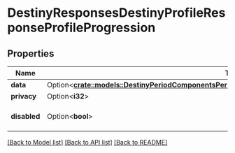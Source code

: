 # DestinyResponsesDestinyProfileResponseProfileProgression

## Properties

Name | Type | Description | Notes
------------ | ------------- | ------------- | -------------
**data** | Option<[**crate::models::DestinyPeriodComponentsPeriodProfilesPeriodDestinyProfileProgressionComponent**](Destiny.Components.Profiles.DestinyProfileProgressionComponent.md)> |  | [optional]
**privacy** | Option<**i32**> |  | [optional]
**disabled** | Option<**bool**> | If true, this component is disabled. | [optional]

[[Back to Model list]](../README.md#documentation-for-models) [[Back to API list]](../README.md#documentation-for-api-endpoints) [[Back to README]](../README.md)


